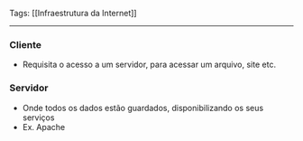 
Tags: [[Infraestrutura da Internet]]

----

### Cliente
- Requisita o acesso a um servidor, para acessar um arquivo, site etc.
### Servidor
- Onde todos os dados estão guardados, disponibilizando os seus serviços
- Ex. Apache